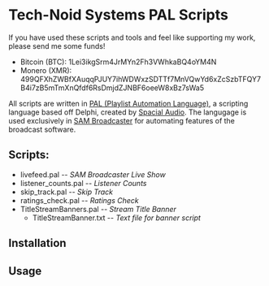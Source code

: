 # Tech-Noid Systems PAL Scripts

If you have used these scripts and tools and feel like supporting my work, please send me some funds!

* Bitcoin (BTC):  1Lei3ikgSrm4JrMYn2Fh3VWhkaBQ4oYM4N
* Monero  (XMR):  499QFXhZWBfXAuqqPJUY7ihWDWxzSDTTf7MnVQwYd6xZcSzbTFQY7B4i7zB5mTmXnQfdf6RsDmjdZJNBF6oeeW8xBz7sWa5

All scripts are written in [PAL (Playlist Automation Language)][1], a scripting language based off Delphi, created by [Spacial Audio][2].  The langugage is used exclusively in [SAM Broadcaster][3] for automating features of the broadcast software.

## Scripts:
* livefeed.pal --  _SAM Broadcaster Live Show_
* listener_counts.pal  -- _Listener Counts_
* skip_track.pal  --  _Skip Track_
* ratings_check.pal  --  _Ratings Check_
* TitleStreamBanners.pal  --  _Stream Title Banner_
  * TitleStreamBanner.txt  -- _Text file for banner script_

## Installation


## Usage

[1]: http://support.spacialaudio.com/wiki/PAL_%28Playlist_Automation_Language%29
[2]: http://spacial.com/
[3]: http://spacial.com/sam-broadcaster-pro/

